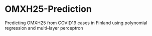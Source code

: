 # OMXH25-Prediction
Predicting OMXH25 from COVID19 cases in Finland using polynomial regression and multi-layer perceptron
